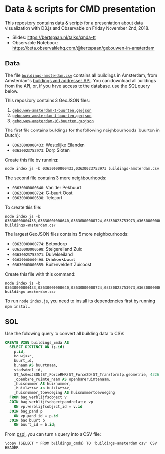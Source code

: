 # Data & scripts for CMD presentation

This repository contains data & scripts for a presentation about data visualization with
D3.js and Observable on Friday November 2nd, 2018.

- Slides: https://bertspaan.nl/talks/cmda-tt
- Observable Notebook: https://beta.observablehq.com/@bertspaan/gebouwen-in-amsterdam

## Data

The file [`buildings-amsterdam.csv`](buildings-amsterdam.csv) contains all buildings in Amsterdam, from Amsterdam's
[buildings and addresses API](https://api.data.amsterdam.nl/bag/). You can download all buildings from the API, or, if you have access to the database, use the SQL query below.

This repository contains 3 GeoJSON files:

1. [`gebouwen-amsterdam-2-buurten.geojson`](gebouwen-amsterdam-2-buurten.geojson)
2. [`gebouwen-amsterdam-5-buurten.geojson`](gebouwen-amsterdam-5-buurten.geojson)
3. [`gebouwen-amsterdam-10-buurten.geojson`](gebouwen-amsterdam-10-buurten.geojson)

The first file contains buildings for the following neighbourhoods (buurten in Dutch):

- `03630000000433`: Westelijke Eilanden
- `03630023753973`: Dorp Sloten

Create this file by running:

    node index.js -b 03630000000433,03630023753973 buildings-amsterdam.csv

The second file contains 3 more neighbourhoods:

- `03630000000640`:  Van der Pekbuurt
- `03630000000724`:  G-buurt Oost
- `03630000000538`:  Teleport

To create this file:

    node index.js -b 03630000000433,03630000000640,03630000000724,03630023753973,03630000000538 buildings-amsterdam.csv

The largest GeoJSON files contains 5 more neighbourhoods:

- `03630000000774`: Betondorp
- `03630000000598`: Steigereiland Zuid
- `03630023753971`: Duivelseiland
- `03630000000498`: Driehoekbuurt
- `03630000000855`: Buitenveldert Zuidoost

Create this file with this command:

    node index.js -b 03630000000433,03630000000640,03630000000724,03630023753973,03630000000538,03630000000774,03630000000598,03630023753971,03630000000498,03630000000855 buildings-amsterdam.csv

To run `node index.js`, you need to install its dependencies first by running `npm install`.

## SQL

Use the following query to convert all building data to CSV:

```sql
CREATE VIEW buildings_cmda AS
  SELECT DISTINCT ON (p.id)
    p.id,
    bouwjaar,
    buurt_id,
    b.naam AS buurtnaam,
    stadsdeel_id,
    ST_AsGeoJSON(ST_ForceRHR(ST_Force2D(ST_Transform(p.geometrie, 4326)))) AS geojson,
    _openbare_ruimte_naam AS openbareruimtenaam,
    _huisnummer AS huisnummer,
    _huisletter AS huisletter,
    _huisnummer_toevoeging AS huisnummertoevoeging
  FROM bag_verblijfsobject v
  JOIN bag_verblijfsobjectpandrelatie vp
    ON vp.verblijfsobject_id = v.id
  JOIN bag_pand p
    ON vp.pand_id = p.id
  JOIN bag_buurt b
    ON buurt_id = b.id;
```

From [psql](https://www.postgresql.org/docs/current/static/app-psql.html), you can
turn a query into a CSV file:

    \copy (SELECT * FROM buildings_cmda) TO 'buildings-amsterdam.csv' CSV HEADER
